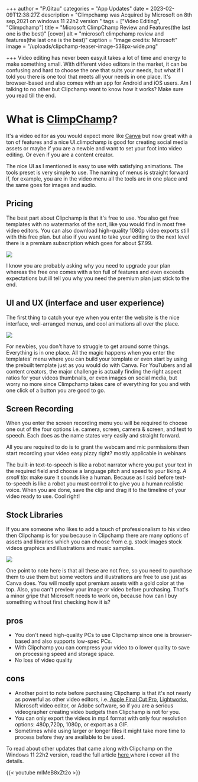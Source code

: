 +++
author = "P.Gitau"
categories = "App Updates"
date = 2023-02-09T12:38:27Z
description = "Climpchamp was Acquired by Microsoft on 8th sep,2021 on windows 11 22h2 version "
tags = ["Video Editing", "Climpchamp"]
title = "Microsoft ClimpChamp Review and Features(the last one is the best)"
[cover]
alt = "microsoft climpchamp review and features(the last one is the best)"
caption = "image credits: Microsoft"
image = "/uploads/clipchamp-teaser-image-538px-wide.png"

+++
Video editing has never been easy.it takes a lot of time and energy to make something small. With different video editors in the market, it can be confusing and hard to choose the one that suits your needs, but what if I told you there is one tool that meets all your needs in one place. It's browser-based and also comes with an app for Android and iOS users. Am I talking to no other but Clipchamp want to know how it works? Make sure you read till the end.

# What is [ClimpChamp](https://clipchamp.com/en/)?

It's a video editor as you would expect more like [Canva](https://www.canva.com/) but now great with a ton of features and a nice UI.climpchamp is good for creating social media assets or maybe if you are a newbie and want to set your foot into video editing. Or even if you are a content creator.

The nice UI as I mentioned is easy to use with satisfying animations. The tools preset is very simple to use. The naming of menus is straight forward if, for example, you are in the video menu all the tools are in one place and the same goes for images and audio.

## Pricing

The best part about Clipchamp is that it's free to use. You also get free templates with no watermarks of the sort, like you would find in most free video editors. You can also download high-quality 1080p video exports still with this free plan. but also if you want to take your editing to the next level there is a premium subscription which goes for about $7.99.

![](/uploads/clipchamp_897_pricing-screenshot_1626182588_cx62j.webp)

I know you are probably asking why you need to upgrade your plan whereas the free one comes with a ton full of features and even exceeds expectations but ill tell you why you need the premium plan just stick to the end.

## UI and UX (interface and user experience)

The first thing to catch your eye when you enter the website is the nice interface, well-arranged menus, and cool animations all over the place.

![](/uploads/nh6e6qknvkbjv9i6mnyyxs-970-80-png.webp)

For newbies, you don't have to struggle to get around some things. Everything is in one place. All the magic happens when you enter the templates' menu where you can build your template or even start by using the prebuilt template just as you would do with Canva. For YouTubers and all content creators, the major challenge is actually finding the right aspect ratios for your videos thumbnails, or even images on social media, but worry no more since Climpchamp takes care of everything for you and with one click of a button you are good to go.

## Screen Recording

When you enter the screen recording menu you will be required to choose one out of the four options i.e. camera, screen, camera & screen, and text to speech. Each does as the name states very easily and straight forward.

All you are required to do is to grant the webcam and mic permissions then start recording your video easy pizzy right? mostly applicable in webinars

The built-in text-to-speech is like a robot narrator where you put your text in the required field and choose a language pitch and speed to your liking. _A small tip:_ make sure it sounds like a human. Because as I said before text-to-speech is like a robot you must control it to give you a human realistic voice. When you are done, save the clip and drag it to the timeline of your video ready to use. Cool right!

## Stock Libraries

If you are someone who likes to add a touch of professionalism to his video then Clipchamp is for you because in Clipchamp there are many options of assets and libraries which you can choose from e.g. stock images stock videos graphics and illustrations and music samples.

![](/uploads/0-clipchamp-audio-stock-library.webp)

One point to note here is that all these are not free, so you need to purchase them to use them but some vectors and illustrations are free to use just as Canva does. You will mostly spot premium assets with a gold color at the top. Also, you can't preview your image or video before purchasing. That's a minor gripe that Microsoft needs to work on, because how can I buy something without first checking how it is?

## pros

* You don't need high-quality PCs to use Clipchamp since one is browser-based and also supports low-spec PCs.
* With Clipchamp you can compress your video to o lower quality to save on processing speed and storage space.
* No loss of video quality

## cons

* Another point to note before purchasing Clipchamp is that it's not nearly as powerful as other video editors, i.e.[ Apple Final Cut Pro](https://www.apple.com/final-cut-pro/), [Lightworks](https://lwks.com/), Microsoft video editor, or Adobe software, so if you are a serious videographer creating video budgets then Clipchamp is not for you.
* You can only export the videos in mp4 format with only four resolution options: 480p,720p, 1080p, or export as a GIF.
* Sometimes while using larger or longer files it might take more time to process before they are available to be used.

To read about other updates that came along with Clipchamp on the Windows 11 22h2 version, read the full article [here ](https://www.bunnieabc.com/posts/windows-new-feature-2023/)where i cover all the details.

{{< youtube mIMeB8xZt2o >}}